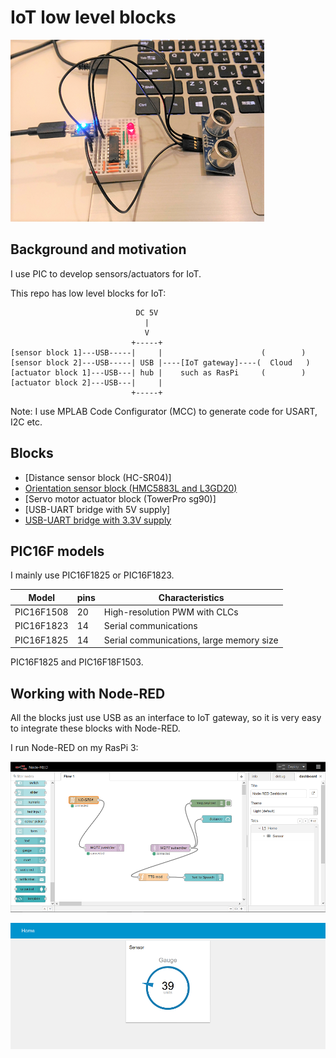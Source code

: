 # IoT low level blocks

![hc_sr04_test](./doc/hc_sr04_test.png)

## Background and motivation

I use PIC to develop sensors/actuators for IoT.

This repo has low level blocks for IoT:

```
                            DC 5V
                              |
                              V
                           +-----+                      
[sensor block 1]---USB-----|     |                      (        )
[sensor block 2]---USB-----| USB |----[IoT gateway]----(  Cloud   )
[actuator block 1]---USB---| hub |    such as RasPi     (        )
[actuator block 2]---USB---|     |
                           +-----+
```

Note: I use MPLAB Code Configurator (MCC) to generate code for USART, I2C etc.

## Blocks

- [Distance sensor block (HC-SR04)]
- [Orientation sensor block (HMC5883L and L3GD20)](./orientation.X)
- [Servo motor actuator block (TowerPro sg90)]
- [USB-UART bridge with 5V supply]
- [USB-UART bridge with 3.3V supply](./doc/STEP_DOWN.md)

## PIC16F models

I mainly use PIC16F1825 or PIC16F1823.

|Model     |pins |Characteristics                         |
|----------|-----|----------------------------------------|
|PIC16F1508|20   |High-resolution PWM with CLCs           |
|PIC16F1823|14   |Serial communications                   |
|PIC16F1825|14   |Serial communications, large memory size|

PIC16F1825 and PIC16F18F1503.

## Working with Node-RED

All the blocks just use USB as an interface to IoT gateway, so it is very easy to integrate these blocks with Node-RED.

I run Node-RED on my RasPi 3:

![node-red-1](./doc/node-red-1.png)

![node-red-2](./doc/node-red-2.png)
